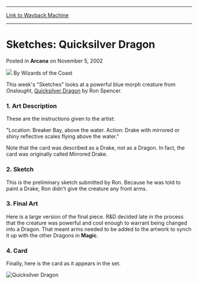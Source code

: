 
---
[Link to Wayback Machine](https://web.archive.org/web/20220928224728/https://magic.wizards.com/en/articles/archive/arcana/sketches-quicksilver-dragon-2002-11-05)

[_metadata_:author]:- "Wizards of the Coast"
[_metadata_:description]:- "This week's `Sketches` looks at a powerful blue morph creature from Onslaught, Quicksilver Dragon by Ron Spencer.1. Art DescriptionThese are the instructions given to the artist:`Location: Breaker Bay, above the water. Action: Drake with mirrored or shiny reflective scales flying above the water.`Note that the card was described as a Drake, not as a Dragon. In fact, the card"
[_metadata_:generator]:- "Drupal 7 (http://drupal.org)"
[_metadata_:node]:- "604681"
[_metadata_:publish_date]:- "2002-11-05"
[_metadata_:source]:- "div-main-content"
[_metadata_:title]:- "Sketches: Quicksilver Dragon"
[_metadata_:wayback_capture_timestamp]:- "2022-09-28 22:47:28"
[_metadata_:wayback_raw_url]:- "https://web.archive.org/web/20220928224728id_/https://magic.wizards.com/en/articles/archive/arcana/sketches-quicksilver-dragon-2002-11-05"
[_metadata_:wayback_url]:- "https://magic.wizards.com/en/articles/archive/arcana/sketches-quicksilver-dragon-2002-11-05"
---


Sketches: Quicksilver Dragon
============================



 Posted in **Arcana**
 on November 5, 2002 






![](https://media.magic.wizards.com/styles/auth_small/public/images/person/wizards_author.jpg)
By Wizards of the Coast











This week's "Sketches" looks at a powerful blue morph creature from *Onslaught*, [Quicksilver Dragon](https://gatherer.wizards.com/Pages/Card/Details.aspx?name=Quicksilver+Dragon) by Ron Spencer.

### 1. Art Description

These are the instructions given to the artist:

"Location: Breaker Bay, above the water. Action: Drake with mirrored or shiny reflective scales flying above the water."

Note that the card was described as a Drake, not as a Dragon. In fact, the card was originally called Mirrored Drake.

### 2. Sketch

This is the preliminary sketch submitted by Ron. Because he was told to paint a Drake, Ron didn't give the creature any front arms.

### 3. Final Art

Here is a large version of the final piece. R&D decided late in the process that the creature was powerful and cool enough to warrant being changed into a Dragon. That meant arms needed to be added to the artwork to synch it up with the other Dragons in **Magic**.

### 4. Card

Finally, here is the card as it appears in the set.

![Quicksilver Dragon](http://gatherer.wizards.com/Handlers/Image.ashx?type=card&name=Quicksilver+Dragon)





